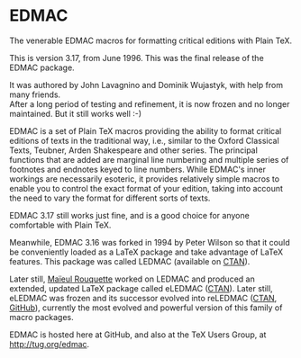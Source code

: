 # EDMAC
The venerable EDMAC macros for formatting critical editions with Plain TeX.

This is version 3.17, from June 1996.  This was the final release of the EDMAC package.

It was authored by John Lavagnino and Dominik Wujastyk, with help from many friends.  
After a long period of testing and refinement, it is now frozen and no longer maintained. 
But it still works well :-)
 
EDMAC is a set of Plain TeX macros providing the
ability to format critical editions of texts in the traditional
way, i.e., similar to the Oxford Classical Texts, Teubner, Arden
Shakespeare and other series. The principal functions that are
added are marginal line numbering and multiple series of
footnotes and endnotes keyed to line numbers. While EDMAC's
inner workings are necessarily esoteric, it provides
relatively simple macros to enable you to control the exact
format of your edition, taking into account the need to vary the
format for different sorts of texts.

EDMAC 3.17 still works just fine, and is a good choice for anyone comfortable with Plain TeX.

Meanwhile, EDMAC 3.16 was forked in 1994 by Peter Wilson so that it could be conveniently loaded as a LaTeX package and take advantage of LaTeX features. This package was called LEDMAC (available on [CTAN](https://www.ctan.org/pkg/ledmac)).

Later still, [Maïeul Rouquette](https://github.com/maieul) worked on LEDMAC and produced an extended, updated LaTeX package called eLEDMAC ([CTAN](https://www.ctan.org/pkg/eledmac)).  Later still, eLEDMAC was frozen and its successor evolved into reLEDMAC ([CTAN](https://www.ctan.org/pkg/reledmac), [GitHub](https://github.com/maieul/ledmac)), currently the most evolved and powerful version of this family of macro packages.

EDMAC is hosted here at GitHub, and also at the TeX Users Group, at http://tug.org/edmac.
